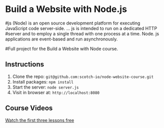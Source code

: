 # Build a Website with Node.js
#js (Node) is an open source development platform for executing JavaScript code server-side. ... js is intended to run on a dedicated HTTP #server and to employ a single thread with one process at a time. Node. js applications are event-based and run asynchronously.

#Full project for the Build a Website with Node course. 

## Instructions

1. Clone the repo: `git@github.com:scotch-io/node-website-course.git`
2. Install packages: `npm install`
3. Start the server: `node server.js`
4. Visit in browser at: `http://localhost:8080`

## Course Videos

[Watch the first three lessons free](https://school.scotch.io/build-a-nodejs-website)
